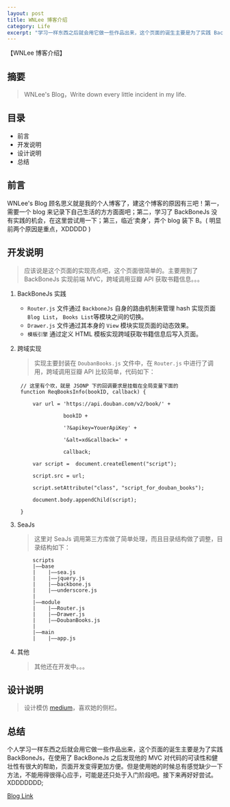 ```yaml
---
layout: post
title: WNLee 博客介绍
category: Life
excerpt: "学习一样东西之后就会用它做一些作品出来，这个页面的诞生主要是为了实践 BackBoneJs，在使用了 BackBoneJs 之后发现他的 MVC 对代码的可读性和健壮性有很大的帮助，页面开发变得更加方便。"
---
```


【WNLee 博客介绍】

## 摘要

> WNLee's Blog，Write down every little incident in my life.

## 目录

- 前言
- 开发说明
- 设计说明
- 总结

## 前言

WNLee's Blog 顾名思义就是我的个人博客了，建这个博客的原因有三吧！第一，需要一个 blog 来记录下自己生活的方方面面吧；第二，学习了 BackBoneJs 没有实践的机会，在这里尝试用一下；第三，临近‘卖身’，弄个 blog 装下 B。( 明显前两个原因是重点，XDDDDD )

## 开发说明

> 应该说是这个页面的实现亮点吧，这个页面很简单的。主要用到了 BackBoneJs 实现前端 MVC，跨域调用豆瓣 API 获取书籍信息。。。

1. BackBoneJs 实践

    - `Router.js` 文件通过 `BackboneJs` 自身的路由机制来管理 hash 实现页面`Blog List`， `Books List`等模块之间的切换。
    - `Drawer.js` 文件通过其本身的 `View` 模块实现页面的动态效果。
    - `模板引擎` 通过定义 HTML 模板实现跨域获取书籍信息后写入页面。

2. 跨域实现 
    
    > 实现主要封装在 `DoubanBooks.js` 文件中，在 `Router.js` 中进行了调用，跨域调用豆瓣 API 比较简单，代码如下：

        // 这里有个坎，就是 JSONP 下的回调要求是挂载在全局变量下面的
        function ReqBooksInfo(bookID, callback) {

            var url = 'https://api.douban.com/v2/book/' + 

                      bookID +

                      '?&apikey=YouerApiKey' + 

                      '&alt=xd&callback=' +

                      callback;

            var script =  document.createElement("script");

            script.src = url;

            script.setAttribute("class", "script_for_douban_books");

            document.body.appendChild(script);

        }

3. SeaJs 

    > 这里对 SeaJs 调用第三方库做了简单处理，而且目录结构做了调整，目录结构如下：

            scripts
            |——base
            |    |——sea.js
            |    |——jquery.js
            |    |——backbone.js
            |    |——underscore.js
            |
            |——module
            |    |——Router.js
            |    |——Drawer.js
            |    |——DoubanBooks.js
            |
            |——main
            |    |——app.js

4. 其他

    > 其他还在开发中。。。

## 设计说明

> 设计模仿 [medium](https://medium.com)，喜欢她的侧栏。

## 总结

个人学习一样东西之后就会用它做一些作品出来，这个页面的诞生主要是为了实践 BackBoneJs，在使用了 BackBoneJs 之后发现他的 MVC 对代码的可读性和健壮性有很大的帮助，页面开发变得更加方便。但是使用她的时候总有感觉缺少一下方法，不能用得很得心应手，可能是还只处于入门阶段吧。接下来再好好尝试。XDDDDDDD;

[Blog Link](http://github.wnlee.com)